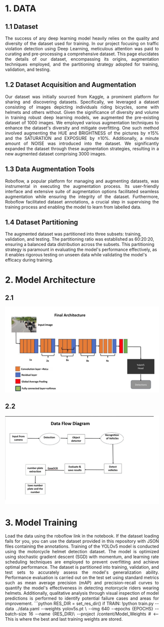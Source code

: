 # 1. DATA
## 1.1 Dataset

<div align="justify">
The success of any deep learning model heavily relies on the quality and diversity of the dataset used for training. In our project focusing on traffic violation detection using Deep Learning, meticulous attention was paid to curating and pre-processing a comprehensive dataset. This page elucidates the details of our dataset, encompassing its origins, augmentation techniques employed, and the partitioning strategy adopted for training, validation, and testing.
</div>

## 1.2 Dataset Acquisition and Augmentation

<div align="justify">
Our dataset was initially sourced from Kaggle, a prominent platform for sharing and discovering datasets. Specifically, we leveraged a dataset consisting of images depicting individuals riding bicycles, some with helmets and others without. Given the significance of diversity and volume in training robust deep learning models, we augmented the pre-existing dataset of 1000 images. We employed various augmentation techniques to enhance the dataset's diversity and mitigate overfitting. One such method involved augmenting the HUE and BRIGHTNESS of the pictures by ±15% and the SATURATION and EXPOSURE by ±10%. Additionally, a minute amount of NOISE was introduced into the dataset. We significantly expanded the dataset through these augmentation strategies, resulting in a new augmented dataset comprising 3000 images.
</div>

## 1.3 Data Augmentation Tools

<div align="justify">
Roboflow, a popular platform for managing and augmenting datasets, 
was instrumental in executing the augmentation process. Its user-friendly interface and extensive 
suite of augmentation options facilitated seamless augmentation while ensuring the integrity of the 
dataset. Furthermore, Roboflow facilitated dataset annotations, a crucial step in supervising the 
training process and enabling the model to learn from labelled data. 
</div>

## 1.4 Dataset Partitioning
The augmented dataset was partitioned into three 
subsets: training, validation, and testing. The partitioning ratio was established as 60:20:20, 
ensuring a balanced data distribution across the subsets. This partitioning strategy is paramount 
in evaluating the model's performance effectively, as it enables rigorous testing on unseen data 
while validating the model's efficacy during training. 

# 2. Model Architecture
## 2.1
![Example Image](./Images/Arch.jpg)
## 2.2
![Example Image](./Images/Dataflowdiag.jpg)

# 3. Model Training
<div align="justify">
Load the data using the roboflow link in the notebook. If the dataset loading fails for you, you can use the dataset provided in this repository with JSON files containing the annotations. Training of the YOLOv5 model is conducted using the motorcycle helmet detection dataset. The 
model is optimized using stochastic gradient descent (SGD) with momentum, and learning rate 
scheduling techniques are employed to prevent overfitting and achieve optimal performance. The 
dataset is partitioned into training, validation, and test sets to accurately assess the model's 
generalization ability. 
Performance evaluation is carried out on the test set using standard metrics such as mean average 
precision (mAP) and precision-recall curves to quantify the model's effectiveness in detecting 
motorcycle riders wearing helmets. Additionally, qualitative analysis through visual inspection of 
model predictions is performed to identify potential failure cases and areas for improvement.
```python
RES_DIR = set_res_dir()
if TRAIN:
    !python train.py --data ../data.yaml --weights yolov5s.pt \
    --img 640 --epochs {EPOCHS} --batch-size 16 --name {RES_DIR}\
    --project /content/Model_Weights  # <-- This is where the best and last training weights are stored.

</div>
